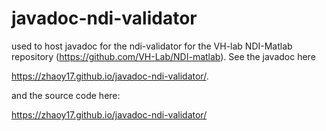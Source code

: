 # javadoc-ndi-validator
used to host javadoc for the ndi-validator for the VH-lab NDI-Matlab repository (https://github.com/VH-Lab/NDI-matlab). See the javadoc here

https://zhaoy17.github.io/javadoc-ndi-validator/. 

and the source code here:

https://zhaoy17.github.io/javadoc-ndi-validator/
